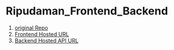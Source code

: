 # Ripudaman_Frontend_Backend
1. [original Repo](https://github.com/ripu502/BounceBall)
2. [Frontend Hosted URL](https://ripu502.github.io/ball502)
3. [Backend Hosted API URL](https://ball502.herokuapp.com)
